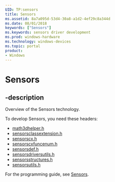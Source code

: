 ```yaml
---
UID: TP:sensors
title: Sensors
ms.assetid: 8a7a095d-53d4-30a8-a1d2-4ef29c8a344d
ms.date: 08/01/2018
keywords: ["Sensors"]
ms.keywords: sensors driver development
ms.prod: windows-hardware
ms.technology: windows-devices
ms.topic: portal
product:
- Windows
---
```


# Sensors

## -description

Overview of the Sensors technology.

To develop Sensors, you need these headers:

 * [math3dhelper.h](../math3dhelper/index.md)
 * [sensorsclassextension.h](../sensorsclassextension/index.md)
 * [sensorscx.h](../sensorscx/index.md)
 * [sensorscxfuncenum.h](../sensorscxfuncenum/index.md)
 * [sensorsdef.h](../sensorsdef/index.md)
 * [sensorsdriversutils.h](../sensorsdriversutils/index.md)
 * [sensorsstructures.h](../sensorsstructures/index.md)
 * [sensorsutils.h](../sensorsutils/index.md)


For the programming guide, see [Sensors](https://docs.microsoft.com/windows-hardware/drivers/sensors).

